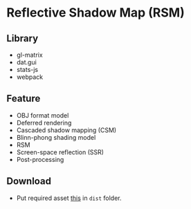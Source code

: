 # Reflective Shadow Map (RSM)

## Library

* gl-matrix
* dat.gui
* stats-js
* webpack

## Feature

* OBJ format model
* Deferred rendering
* Cascaded shadow mapping (CSM)
* Blinn-phong shading model
* RSM
* Screen-space reflection (SSR)
* Post-processing

## Download

* Put required asset [this](https://drive.google.com/file/d/1hSmUtQIIf_ZSIEKTMU4_N9RaoOB4Q54p/view?usp=sharing) in `dist` folder.